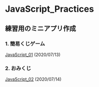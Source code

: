 # JavaScript_Practices

## 練習用のミニアプリ作成

### 1. 簡易くじゲーム

[JavaScript_01](https://github.com/Deteikepeperon/JavaScript_Practices/tree/master/JavaScript_01) (2020/07/13)

### 2. おみくじ

[JavaScript_02](https://github.com/Deteikepeperon/JavaScript_Practices/tree/master/JavaScript_02) (2020/07/14)
